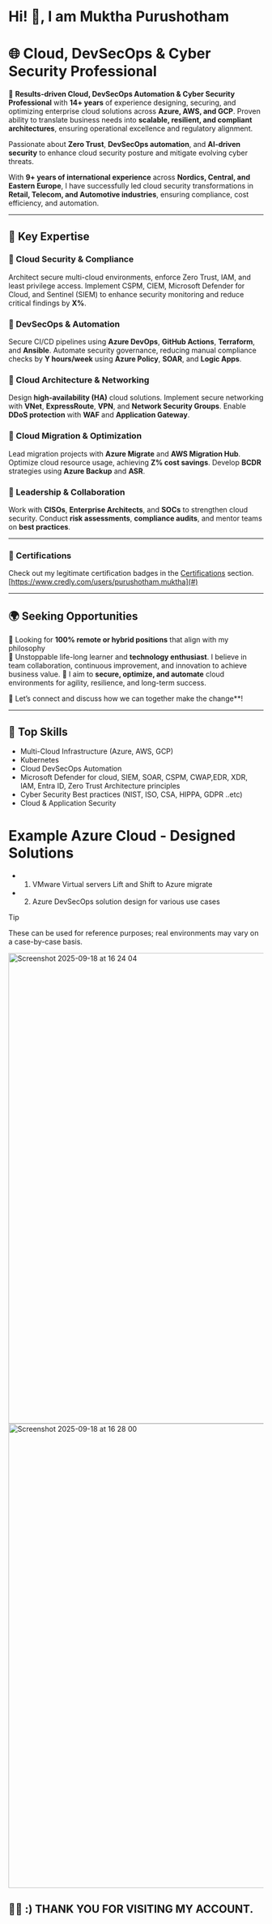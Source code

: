 # Hi! 👋, I am Muktha Purushotham

# 🌐 Cloud, DevSecOps & Cyber Security Professional

🚀 **Results-driven Cloud, DevSecOps Automation & Cyber Security Professional** with **14+ years** of experience designing, securing, and optimizing enterprise cloud solutions across **Azure, AWS, and GCP**. Proven ability to translate business needs into **scalable, resilient, and compliant architectures**, ensuring operational excellence and regulatory alignment.

Passionate about **Zero Trust**, **DevSecOps automation**, and **AI-driven security** to enhance cloud security posture and mitigate evolving cyber threats.

With **9+ years of international experience** across **Nordics, Central, and Eastern Europe**, I have successfully led cloud security transformations in **Retail, Telecom, and Automotive industries**, ensuring compliance, cost efficiency, and automation.

---

## 🔐 Key Expertise

### 🔹 Cloud Security & Compliance  
Architect secure multi-cloud environments, enforce Zero Trust, IAM, and least privilege access. Implement CSPM, CIEM, Microsoft Defender for Cloud, and Sentinel (SIEM) to enhance security monitoring and reduce critical findings by **X%**.

### 🔹 DevSecOps & Automation  
Secure CI/CD pipelines using **Azure DevOps**, **GitHub Actions**, **Terraform**, and **Ansible**. Automate security governance, reducing manual compliance checks by **Y hours/week** using **Azure Policy**, **SOAR**, and **Logic Apps**.

### 🔹 Cloud Architecture & Networking  
Design **high-availability (HA)** cloud solutions. Implement secure networking with **VNet**, **ExpressRoute**, **VPN**, and **Network Security Groups**. Enable **DDoS protection** with **WAF** and **Application Gateway**.

### 🔹 Cloud Migration & Optimization  
Lead migration projects with **Azure Migrate** and **AWS Migration Hub**. Optimize cloud resource usage, achieving **Z% cost savings**. Develop **BCDR** strategies using **Azure Backup** and **ASR**.

### 🔹 Leadership & Collaboration  
Work with **CISOs**, **Enterprise Architects**, and **SOCs** to strengthen cloud security. Conduct **risk assessments**, **compliance audits**, and mentor teams on **best practices**.

---

### 📜 Certifications  
Check out my legitimate certification badges in the [Certifications](#) section.
[https://www.credly.com/users/purushotham.muktha](#)

---

## 🌍 Seeking Opportunities

🔹 Looking for **100% remote or hybrid positions** that align with my philosophy  
🔹 Unstoppable life-long learner and **technology enthusiast**. I believe in team collaboration, continuous improvement, and innovation to achieve business value. 
🔹 I aim to **secure, optimize, and automate** cloud environments for agility, resilience, and long-term success.


💬 Let’s connect and discuss how we can together make the change**!

---

## 🔧 Top Skills
- Multi-Cloud Infrastructure (Azure, AWS, GCP)  
- Kubernetes
- Cloud DevSecOps Automation  
- Microsoft Defender for cloud, SIEM, SOAR, CSPM, CWAP,EDR, XDR, IAM, Entra ID, Zero Trust Architecture principles
- Cyber Security Best practices (NIST, ISO, CSA, HIPPA, GDPR ..etc)
- Cloud & Application Security  


# Example Azure Cloud - Designed Solutions 
 
   * 1. VMware Virtual servers Lift and Shift to Azure migrate
   * 2. Azure DevSecOps solution design for various use cases

>[!TIP]
These can be used for reference purposes; real environments may vary on a case-by-case basis.



<img width="1859" height="927" alt="Screenshot 2025-09-18 at 16 24 04" src="https://github.com/user-attachments/assets/49102bd2-bc47-4c23-bdd8-14cf0a6fe365" />

<img width="1878" height="915" alt="Screenshot 2025-09-18 at 16 28 00" src="https://github.com/user-attachments/assets/e314ee53-9555-4444-8fa1-8bcf5bec8fc7" />


## 👨‍💻 :) THANK YOU FOR VISITING MY ACCOUNT.

